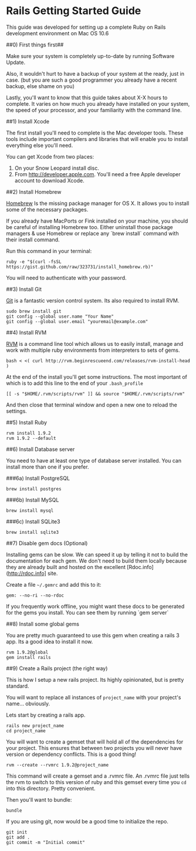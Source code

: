 Rails Getting Started Guide
===========================


This guide was developed for setting up a complete Ruby on Rails development
environment on Mac OS 10.6

##0) First things first##

Make sure your system is completely up-to-date by running Software Update.

Also, it wouldn't hurt to have a backup of your system at the ready, just in case.
(but you are such a good programmer you already have a recent backup, else shame 
on you)

Lastly, you'll want to know that this guide takes about X-X hours to complete.
It varies on how much you already have installed on your system, the speed of
your processor, and your familiarity with the command line.


##1) Install Xcode

The first install you'll need to complete is the Mac developer tools. These
tools include important compilers and libraries that will enable you to install
everything else you'll need.

You can get Xcode from two places:

1. On your Snow Leopard install disc.
2. From http://developer.apple.com.
   You'll need a free Apple developer account to download Xcode.


##2) Install Homebrew

[Homebrew][] Is the missing package manager for OS X. It allows you to install
  some of the necessary packages.
  
<aside class="caution">
  If you already have MacPorts or Fink installed on your machine, you should be
  careful of installing Homebrew too. Either uninstall those package managers &
  use Homebrew or replace any `brew install` command with their install command.
</aside>
  
  Run this command in your terminal:

    ruby -e "$(curl -fsSL https://gist.github.com/raw/323731/install_homebrew.rb)"

You will need to authenticate with your password.

[Homebrew]: http://mxcl.github.com/homebrew/

##3) Install Git

[Git][] is a fantastic version control system. Its also required to install RVM.

    sudo brew install git
    git config --global user.name "Your Name"
    git config --global user.email "youremail@example.com"
    
[Git]: http://git-scm.org

##4) Install RVM

[RVM][] is a command line tool which allows us to easily install, manage and work
with multiple ruby environments from interpreters to sets of gems.

    bash < <( curl http://rvm.beginrescueend.com/releases/rvm-install-head )
    
At the end of the install you'll get some instructions. The most important of
which is to add this line to the end of your `.bash_profile`

    [[ -s "$HOME/.rvm/scripts/rvm" ]] && source "$HOME/.rvm/scripts/rvm"

And then close that terminal window and open a new one to reload the settings.

[RVM]: http://rvm.beginrescueend.com

##5) Install Ruby

    rvm install 1.9.2
    rvm 1.9.2 --default

##6) Install Database server

You need to have at least one type of database server installed. You can install
more than one if you prefer.

###6a) Install PostgreSQL

    brew install postgres

###6b) Install MySQL

    brew install mysql

###6c) Install SQLite3

    brew install sqlite3

##7) Disable gem docs (Optional)

Installing gems can be slow. We can speed it up by telling it not to build the 
documentation for each gem. We don't need to build them locally because they are
already built and hosted on the excellent [Rdoc.info](http://rdoc.info] site.

Create a file `~/.gemrc` and add this to it:

    gem: --no-ri --no-rdoc
    
<aside class="notice">
  If you frequently work offline, you might want these docs to be generated for
  the gems you install. You can see them by running `gem server`
</aside>

##8) Install some global gems

You are pretty much guaranteed to use this gem when creating a rails 3 app.
Its a good idea to install it now.

    rvm 1.9.2@global
    gem install rails

##9) Create a Rails project (the right way)

This is how I setup a new rails project. Its highly opinionated, but is pretty
standard.

You will want to replace all instances of `project_name` with your 
project's name... obviously.

Lets start by creating a rails app.

    rails new project_name
    cd project_name

You will want to create a gemset that will hold all of the dependencies for
your project. This ensures that between two projects you will never have version
or dependency conflicts. This is a good thing! 
    
    rvm --create --rvmrc 1.9.2@project_name

This command will create a gemset and a .rvmrc file. An .rvmrc file just tells 
the rvm to switch to this version of ruby and this gemset every time you `cd`
into this directory. Pretty convenient.

Then you'll want to bundle:

    bundle
    
If you are using git, now would be a good time to initialize the repo.

    git init
    git add .
    git commit -m "Initial commit"





